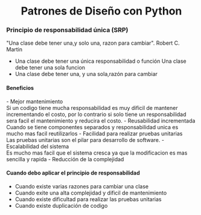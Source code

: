 <h1 align="center">Patrones de Diseño con Python</h1>
<h3>Principio de responsabilidad única (SRP)</h3>

"Una clase debe tener una,y solo una, razon para cambiar". Robert C. Martin

- Una clase debe tener una única responsabilidad o función
   Una clase debe tener una sola funcion
- Una clase debe tener una, y una sola,razón para cambiar

<h4>Beneficios</h4>
- Mejor mantenimiento<br>
  Si un codigo tiene mucha responsabilidad es muy dificil de mantener incrementando el costo, por lo contrario si solo tiene un responsabilidad
  sera facil el mantenimiento y reducira el costo.
- Reusabilidad incrementada<br>
  Cuando se tiene componentes separados y responsabilidad unica es mucho mas facil reutilizarlos
- Facilidad para realizar pruebas unitarias<br>
  Las pruebas unitarias son el pilar para desarrollo de software.
- Escalabilidad del sistema<br>
  Es mucho mas facil que el sistema cresca ya que la modificacion es mas sencilla y rapida
- Reducción de la complejidad<br>

<h4>Cuando debo aplicar el principio de responsabilidad</h4>
  
- Cuando existe varias razones para cambiar una clase
- Cuando exite una alta complejidad y dificil de mantenimiento
- Cuando existe dificultad para realizar las pruebas unitarias
- Cuando existe duplicación de codigo
  
  
